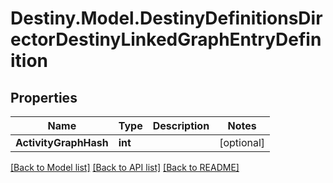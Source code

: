 # Destiny.Model.DestinyDefinitionsDirectorDestinyLinkedGraphEntryDefinition

## Properties

Name | Type | Description | Notes
------------ | ------------- | ------------- | -------------
**ActivityGraphHash** | **int** |  | [optional] 

[[Back to Model list]](../README.md#documentation-for-models) [[Back to API list]](../README.md#documentation-for-api-endpoints) [[Back to README]](../README.md)

